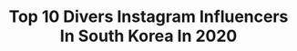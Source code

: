 ---
title: Top 10 Divers Instagram Influencers In South Korea In 2020
description: >-
  Find top divers Instagram influencers in South Korea in 2020. Most popular hashtags: #freediving #selfie #diver #adventure.
platform: Instagram
profiles:
  - username: "ej_marina"
    fullname: >-
      EJ Marina
    location: "South Korea"
    followers: 2848
    engagement: 1357
    commentsToLikes: 0.056161
    id: ck139sxhhmyie0i191s1wruch
    verified: false
    hashtags: "#drawing, #cocktailclass, #islandlife, #snorkeling"
  - username: "sofjin_"
    fullname: >-
      Sofia Jin
    location: "South Korea"
    followers: 72136
    engagement: 388
    commentsToLikes: 0.014578
    id: ck13cfi9r030u0i19x95av55i
    verified: false
    hashtags: "#climbing, #abseil, #night, #diver"
  - username: "hwamok_mermaid"
    fullname: >-
      화목🐠 프리다이빙•여행•위스키•롱보드•킥복싱•스팅어
    location: "South Korea"
    followers: 14829
    engagement: 368
    commentsToLikes: 0.040421
    id: ck6u3uewnzxwb0j71wsitb6h0
    verified: false
    hashtags: "#onsen, #redcar, #iphone11pro, #potrait"
  - username: "chandelier.j"
    fullname: >-
      샹들리에 / 수중촬영,만삭촬영,화보촬영
    location: "South Korea"
    followers: 7122
    engagement: 754
    commentsToLikes: 0.057465
    id: ck5hpacnvr0ta0i11zbjj1egm
    verified: false
    hashtags: "#mermaid, #underwater, #soodam, #roseserum"
  - username: "leehyongchol"
    fullname: >-
      이형철
    location: "South Korea"
    followers: 6655
    engagement: 1075
    commentsToLikes: 0.035773
    id: ck139sw8rmyd60i193iamuujg
    verified: false
    hashtags: "#groto, #filming, #morning, #adventure"
  - username: "honeys_hun"
    fullname: >-
      Kim Seunghun
    location: "South Korea"
    followers: 15204
    engagement: 1663
    commentsToLikes: 0.016729
    id: ck8t9kxq0oh3n0j78iiayqau8
    verified: false
    hashtags: "#annemarie, #iloveyou3000, #baebae, #happybirthday"
  - username: "hj____xx"
    fullname: >-
      효니😘
    location: "South Korea"
    followers: 7188
    engagement: 885
    commentsToLikes: 0.038122
    id: ckaor133tl9gc0i7854wrbpsg
    verified: false
    hashtags: "#golfstagram, #sp, #golfstargram, #ellegolfkorea"
  - username: "officialc9ent"
    fullname: >-
      C9Entertainment
    location: "South Korea"
    followers: 401505
    engagement: 400
    commentsToLikes: 0.003430
    id: ckaoul0rt0qax0i78a03912o4
    verified: true
    hashtags: "#assa, #divestudios, #cignature, #baejinyoung"
  - username: "sera706"
    fullname: >-
      이세라 𝑺𝒆𝒓𝒂 𝑳𝒆𝒆 イセラ
    location: "South Korea"
    followers: 23230
    engagement: 285
    commentsToLikes: 0.016684
    id: ck0w4u4x30fm80i19b5eqapyn
    verified: false
    hashtags: "#golfstagram, #g710, #ping, #golf"
  - username: "daebakshow"
    fullname: >-
      K-Pop Daebak w/ Eric Nam
    location: "South Korea"
    followers: 49980
    engagement: 667
    commentsToLikes: 0.007396
    id: ck0w25y3emrop0i19u4c1xqjc
    verified: true
    hashtags: "#jimin, #everglow, #filter, #psycho"
---